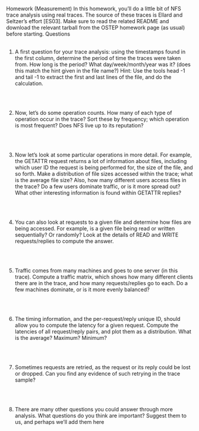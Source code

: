 Homework (Measurement)
In this homework, you’ll do a little bit of NFS trace analysis using real
traces. The source of these traces is Ellard and Seltzer’s effort [ES03].
Make sure to read the related README and download the relevant tarball from the OSTEP homework page (as usual) before starting.
Questions
<br/>
<br/>

1. A first question for your trace analysis: using the timestamps found
in the first column, determine the period of time the traces were
taken from. How long is the period? What day/week/month/year
was it? (does this match the hint given in the file name?) Hint: Use
the tools head -1 and tail -1 to extract the first and last lines of
the file, and do the calculation.
<br/>
<br/>

2. Now, let’s do some operation counts. How many of each type of operation occur in the trace? Sort these by frequency; which operation
is most frequent? Does NFS live up to its reputation?
<br/>
<br/>

3. Now let’s look at some particular operations in more detail. For
example, the GETATTR request returns a lot of information about
files, including which user ID the request is being performed for,
the size of the file, and so forth. Make a distribution of file sizes
accessed within the trace; what is the average file size? Also, how
many different users access files in the trace? Do a few users dominate traffic, or is it more spread out? What other interesting information is found within GETATTR replies?
<br/>
<br/>

4. You can also look at requests to a given file and determine how
files are being accessed. For example, is a given file being read or
written sequentially? Or randomly? Look at the details of READ
and WRITE requests/replies to compute the answer.
<br/>
<br/>

5. Traffic comes from many machines and goes to one server (in this
trace). Compute a traffic matrix, which shows how many different
clients there are in the trace, and how many requests/replies go to
each. Do a few machines dominate, or is it more evenly balanced?
<br/>
<br/>

6. The timing information, and the per-request/reply unique ID, should
allow you to compute the latency for a given request. Compute the
latencies of all request/reply pairs, and plot them as a distribution.
What is the average? Maximum? Minimum?
<br/>
<br/>

7. Sometimes requests are retried, as the request or its reply could be
lost or dropped. Can you find any evidence of such retrying in the
trace sample?
<br/>
<br/>

8. There are many other questions you could answer through more
analysis. What questions do you think are important? Suggest
them to us, and perhaps we’ll add them here